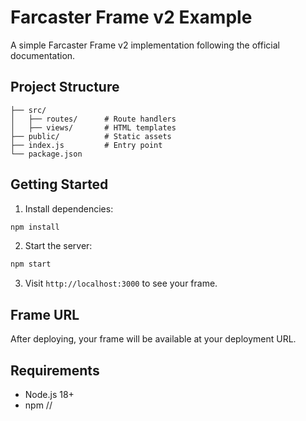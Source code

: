 # Farcaster Frame v2 Example

A simple Farcaster Frame v2 implementation following the official documentation.

## Project Structure
```
├── src/
│   ├── routes/      # Route handlers
│   ├── views/       # HTML templates
├── public/          # Static assets
├── index.js         # Entry point
└── package.json
```

## Getting Started

1. Install dependencies:
```bash
npm install
```

2. Start the server:
```bash
npm start
```

3. Visit `http://localhost:3000` to see your frame.

## Frame URL
After deploying, your frame will be available at your deployment URL.

## Requirements
- Node.js 18+
- npm
//